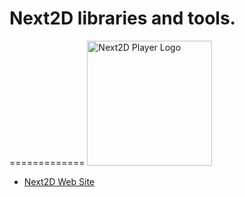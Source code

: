 # Next2D libraries and tools.
=============
<img src="https://next2d.app/assets/img/logo.svg" width="200" height="200" alt="Next2D Player Logo">

- [Next2D Web Site](https://next2d.app)